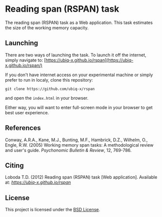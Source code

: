 # Reading span (RSPAN) task
The reading span (RSPAN) task as a Web application.  This task estimates the size of the working memory capacity.


## Launching
There are two ways of launching the task.  To launch it off the internet, simply navigate to:
[https://ubiq-x.github.io/rspan](https://ubiq-x.github.io/rspan/)

If you don't have internet access on your experimental machine or simply prefer to run in localy, clone this repository:
```
git clone https://github.com/ubiq-x/rspan
```
and open the ```index.html``` in your browser.

Either way, you will want to enter full-screen mode in your browser to get best user experience.


## References
Conway, A.R.A., Kane, M.J., Bunting, M.F., Hambrick, D.Z., Wilhelm, O., Engle, R.W. (2005) Working memory span tasks: A methodological review and user's guide. _Psychonomic Bulletin & Review_, 12, 769-786.


## Citing
Loboda T.D. (2012) Reading span (RSPAN) task [Web application].  Available at: _https://ubiq-x.github.io/rspan_


## License
This project is licensed under the [BSD License](LICENSE.md).
